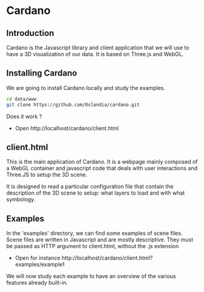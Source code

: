 Cardano
=======

Introduction
------------

Cardano is the Javascript library and client application that we will use to have a 3D visualization of our data.
It is based on Three.js and WebGL.

Installing Cardano
------------------

We are going to install Cardano locally and study the examples.

```bash
cd data/www
git clone https://github.com/Oslandia/cardano.git
```

Does it work ?
* Open http://localhost/cardano/client.html

client.html
-----------

This is the main application of Cardano. It is a webpage mainly composed of a WebGL container and javascript code that deals with user interactions and Three.JS to setup the 3D scene.

It is designed to read a particular configuration file that contain the description of the 3D scene to setup: what layers to load and with what symbology.

Examples
--------

In the 'examples' directory, we can find some examples of scene files. Scene files are written in Javascript and are mostly descriptive.
They must be passed as HTTP argument to client.html, without the .js extension
* Open for instance http://localhost/cardano/client.html?examples/example1

We will now study each example to have an overview of the various features already built-in.
